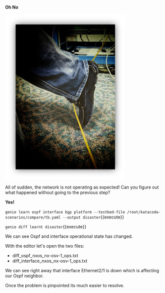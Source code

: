 **Oh No**

![oh No!](ohNo.png)

All of sudden, the network is not operating as expected!  Can you figure out
what happened without going to the previous step?

**Yes!**

`genie learn ospf interface bgp platform --testbed-file /root/katacoda-scenarios/compare/tb.yaml --output disaster`{{execute}}

`genie diff learnt disaster`{{execute}}

We can see Ospf and interface operational state has changed.

With the editor let's open the two files:

* diff_ospf_nxos_nx-osv-1_ops.txt
* diff_interface_nxos_nx-osv-1_ops.txt

We can see right away that interface Ethernet2/1 is down which is affecting our
Ospf neighbor. 

Once the problem is pinpointed its much easier to resolve.

